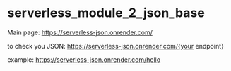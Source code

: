 # serverless_module_2_json_base

Main page: https://serverless-json.onrender.com/


to check you JSON: https://serverless-json.onrender.com/{your endpoint} 


example: https://serverless-json.onrender.com/hello
